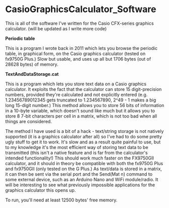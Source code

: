 # CasioGraphicsCalculator_Software
This is all of the software I've written for the Casio CFX-series graphics calculator. (will be updated as I write more code)

**Periodic table**

This is a program I wrote back in 2011 which lets you browse the periodic table, in graphical form, on the Casio graphics calculator (tested on fx9750G Plus.)  Slow but usable, and uses up all but 1706 bytes (out of 28628 bytes) of memory.

**TextAndDataStorage.cat**

This is a program which lets you store text data on a Casio graphics calculator. It exploits the fact that the calculator can store 15 digit-precision numbers, provided they're calculated and not explicitly entered (e.g. 1.23456789012345 gets truncated to 1.234567890, 2^49 - 1 makes a big long 15-digit number.)  This method allows you to store 56 bits of information in a 10-byte variable, which doesn't sound like much but it allows you to store 8 7-bit characters per cell in a matrix, which is not too bad when all things are considered.

The method I have used is a bit of a hack - text/string storage is not natively supported (it is a graphics calculator after all) so I've had to do some pretty ugly stuff to get it to work.  It's slow and as a result quite painful to use, but to my knowledge it's the most efficient way of storing text data to be transmitted (this isn't a native feature and is far from the calculator's intended functionality!)  This should work much faster on the FX9750GII calculator, and it should in theory be compatible with both the fx9750G Plus and fx9750GII (only tested on the G Plus.)  As text/data is stored in a matrix, it can then be sent via the serial port and the Send(Mat n) command to some external device, such as an Arduino Nano and WiFi module/radio.  It will be interesting to see what previously impossible applications for the graphics calculator this opens up.

To run, you'll need at least 12500 bytes' free memory.
